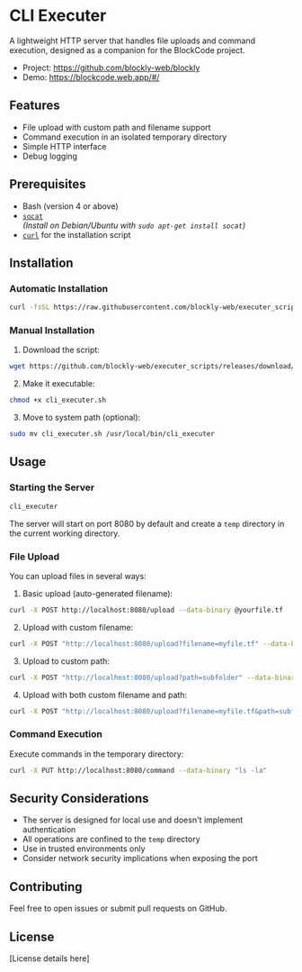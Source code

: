 # CLI Executer

A lightweight HTTP server that handles file uploads and command execution, designed as a companion for the BlockCode project.

- Project: https://github.com/blockly-web/blockly
- Demo: https://blockcode.web.app/#/

## Features

- File upload with custom path and filename support
- Command execution in an isolated temporary directory
- Simple HTTP interface
- Debug logging

## Prerequisites

- Bash (version 4 or above)
- [`socat`](http://www.dest-unreach.org/socat/)  
  _(Install on Debian/Ubuntu with `sudo apt-get install socat`)_  
- [`curl`](https://curl.se/) for the installation script

## Installation

### Automatic Installation

```bash
curl -fsSL https://raw.githubusercontent.com/blockly-web/executer_scripts/main/install.sh | bash
```

### Manual Installation

1. Download the script:
```bash
wget https://github.com/blockly-web/executer_scripts/releases/download/v1.0.1/cli_executer.sh
```

2. Make it executable:
```bash
chmod +x cli_executer.sh
```

3. Move to system path (optional):
```bash
sudo mv cli_executer.sh /usr/local/bin/cli_executer
```

## Usage

### Starting the Server

```bash
cli_executer
```

The server will start on port 8080 by default and create a `temp` directory in the current working directory.

### File Upload

You can upload files in several ways:

1. Basic upload (auto-generated filename):
```bash
curl -X POST http://localhost:8080/upload --data-binary @yourfile.tf
```

2. Upload with custom filename:
```bash
curl -X POST "http://localhost:8080/upload?filename=myfile.tf" --data-binary @yourfile.tf
```

3. Upload to custom path:
```bash
curl -X POST "http://localhost:8080/upload?path=subfolder" --data-binary @yourfile.tf
```

4. Upload with both custom filename and path:
```bash
curl -X POST "http://localhost:8080/upload?filename=myfile.tf&path=subfolder" --data-binary @yourfile.tf
```

### Command Execution

Execute commands in the temporary directory:

```bash
curl -X PUT http://localhost:8080/command --data-binary "ls -la"
```

## Security Considerations

- The server is designed for local use and doesn't implement authentication
- All operations are confined to the `temp` directory
- Use in trusted environments only
- Consider network security implications when exposing the port

## Contributing

Feel free to open issues or submit pull requests on GitHub.

## License

[License details here]

